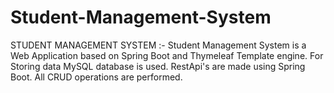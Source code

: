 # Student-Management-System

STUDENT MANAGEMENT SYSTEM :-
    Student Management System is a Web Application based on Spring Boot and Thymeleaf Template engine.
    For Storing data MySQL database is used.
    RestApi's are made using Spring Boot.
    All CRUD operations are performed.
